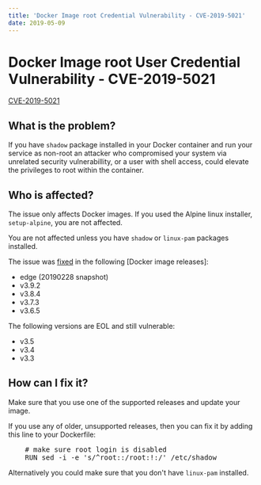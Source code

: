 ```yaml
---
title: 'Docker Image root Credential Vulnerability - CVE-2019-5021'
date: 2019-05-09
---
```


# Docker Image root User Credential Vulnerability - CVE-2019-5021

[CVE-2019-5021](https://cve.mitre.org/cgi-bin/cvename.cgi?name=CVE-2019-5021)

## What is the problem?

If you have `shadow` package installed in your Docker container and run your
service as non-root an attacker who compromised your system via unrelated
security vulnerabillity, or a user with shell access, could elevate the
privileges to root within the container.

## Who is affected?

The issue only affects Docker images. If you used the Alpine linux installer,
`setup-alpine`, you are not affected.

You are not affected unless you have `shadow` or `linux-pam` packages
installed.

The issue was
[fixed](https://git.alpinelinux.org/aports/commit/?id=7a2566ec8260ceacae81088ebe2ffe6526c3809e)
in the following [Docker image releases]:

- edge (20190228 snapshot)
- v3.9.2
- v3.8.4
- v3.7.3
- v3.6.5

The following versions are EOL and still vulnerable:

- v3.5
- v3.4
- v3.3

## How can I fix it?

Make sure that you use one of the supported releases and update your image.

If you use any of older, unsupported releases, then you can fix it by adding
this line to your Dockerfile:

<pre>
    # make sure root login is disabled
    RUN sed -i -e 's/^root::/root:!:/' /etc/shadow
</pre>

Alternatively you could make sure that you don't have `linux-pam` installed.



